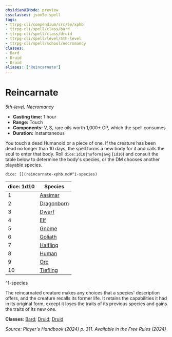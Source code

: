 ```yaml
---
obsidianUIMode: preview
cssclasses: json5e-spell
tags:
- ttrpg-cli/compendium/src/5e/xphb
- ttrpg-cli/spell/class/bard
- ttrpg-cli/spell/class/druid
- ttrpg-cli/spell/level/5th-level
- ttrpg-cli/spell/school/necromancy
classes:
- Bard
- Druid
- Druid
aliases: ["Reincarnate"]
---
```

# Reincarnate
*5th-level, Necromancy*  

- **Casting time:** 1 hour
- **Range:** Touch
- **Components:** V, S, rare oils worth 1,000+ GP, which the spell consumes
- **Duration:** Instantaneous

You touch a dead Humanoid or a piece of one. If the creature has been dead no longer than 10 days, the spell forms a new body for it and calls the soul to enter that body. Roll `dice:1d10|noform|avg` (`1d10`) and consult the table below to determine the body's species, or the DM chooses another playable species.

`dice: [](reincarnate-xphb.md#^1-species)`

| dice: 1d10 | Species |
|------------|---------|
| 1 | [Aasimar](3-Compendium/races/aasimar-xphb.md) |
| 2 | [Dragonborn](3-Compendium/races/dragonborn-xphb.md) |
| 3 | [Dwarf](3-Compendium/races/dwarf-xphb.md) |
| 4 | [Elf](3-Compendium/races/elf-xphb.md) |
| 5 | [Gnome](3-Compendium/races/gnome-xphb.md) |
| 6 | [Goliath](3-Compendium/races/goliath-xphb.md) |
| 7 | [Halfling](3-Compendium/races/halfling-xphb.md) |
| 8 | [Human](3-Compendium/races/human-xphb.md) |
| 9 | [Orc](3-Compendium/races/orc-xphb.md) |
| 10 | [Tiefling](3-Compendium/races/tiefling-xphb.md) |
^1-species

The reincarnated creature makes any choices that a species' description offers, and the creature recalls its former life. It retains the capabilities it had in its original form, except it loses the traits of its previous species and gains the traits of its new one.

**Classes**: [Bard](list-spells-classes-bard); [Druid](list-spells-classes-druid); [Druid](list-spells-classes-druid)

*Source: Player's Handbook (2024) p. 311. Available in the Free Rules (2024)*